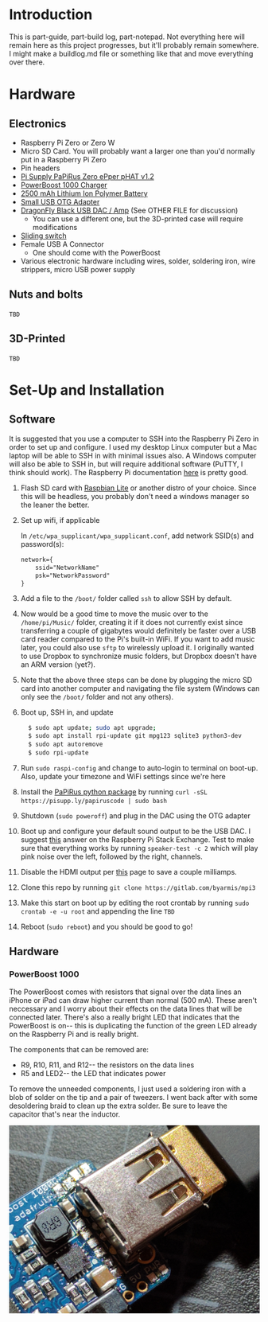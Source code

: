# Introduction

This is part-guide, part-build log, part-notepad.
Not everything here will remain here as this project progresses, but it'll probably remain somewhere.
I might make a buildlog.md file or something like that and move everything over there.

# Hardware
## Electronics

* Raspberry Pi Zero or Zero W
* Micro SD Card.
You will probably want a larger one than you'd normally put in a Raspberry Pi Zero
* Pin headers
* [Pi Supply PaPiRus Zero ePper pHAT v1.2](https://www.adafruit.com/product/3335)
* [PowerBoost 1000 Charger](https://www.adafruit.com/product/2465)
* [2500 mAh Lithium Ion Polymer Battery](https://www.adafruit.com/product/328) 
* [Small USB OTG Adapter](https://www.adafruit.com/product/2910)
* [DragonFly Black USB DAC / Amp](https://www.amazon.com/AudioQuest-DragonFly-Black-Headphone-Amplifier/dp/B01DP5JHHI/ref=sr_1_3/134-4811355-5992615?ie=UTF8&qid=1503088617&sr=8-3&keywords=dragonfly+black) (See OTHER FILE for discussion)
  * You can use a different one, but the 3D-printed case will require modifications
* [Sliding switch](https://www.adafruit.com/product/805)
* Female USB A Connector
  * One should come with the PowerBoost
* Various electronic hardware including wires, solder, soldering iron, wire strippers, micro USB power supply

## Nuts and bolts

`TBD`

## 3D-Printed

`TBD`

# Set-Up and Installation

## Software

It is suggested that you use a computer to SSH into the Raspberry Pi Zero in order to set up and configure.
I used my desktop Linux computer but a Mac laptop will be able to SSH in with minimal issues also.
A Windows computer will also be able to SSH in, but will require additional software (PuTTY, I think should work).
The Raspberry Pi documentation [here](https://www.raspberrypi.org/documentation/remote-access/ssh/) is pretty good.

1. Flash SD card with [Raspbian Lite](https://www.raspberrypi.org/downloads/raspbian/) or another distro of your choice.
Since this will be headless, you probably don't need a windows manager so the leaner the better.
2. Set up wifi, if applicable
    
    In `/etc/wpa_supplicant/wpa_supplicant.conf`, add network SSID(s) and password(s):
    
    ```
    network={
        ssid="NetworkName"
        psk="NetworkPassword"
    }
    ```
    
3. Add a file to the `/boot/` folder called `ssh` to allow SSH by default.
4. Now would be a good time to move the music over to the `/home/pi/Music/` folder, creating it if it does not currently exist since transferring a couple of gigabytes would definitely be faster over a USB card reader compared to the Pi's built-in WiFi.
If you want to add music later, you could also use `sftp` to wirelessly upload it.
I originally wanted to use Dropbox to synchronize music folders, but Dropbox doesn't have an ARM version (yet?).
5. Note that the above three steps can be done by plugging the micro SD card into another computer and navigating the file system (Windows can only see the `/boot/` folder and not any others).
6. Boot up, SSH in, and update
    ```bash
      $ sudo apt update; sudo apt upgrade;
      $ sudo apt install rpi-update git mpg123 sqlite3 python3-dev
      $ sudo apt autoremove
      $ sudo rpi-update
    ```
7. Run `sudo raspi-config` and change to auto-login to terminal on boot-up.
Also, update your timezone and WiFi settings since we're here
8. Install the [PaPiRus python package](https://github.com/PiSupply/PaPiRus) by running `curl -sSL https://pisupp.ly/papiruscode | sudo bash`
9. Shutdown (`sudo poweroff`) and plug in the DAC using the OTG adapter
10. Boot up and configure your default sound output to be the USB DAC.
I suggest [this](https://raspberrypi.stackexchange.com/a/44825) answer on the Raspberry Pi Stack Exchange.
Test to make sure that everything works by running `speaker-test -c 2` which will play pink noise over the left, followed by the right, channels.
11. Disable the HDMI output per [this](https://www.jeffgeerling.com/blogs/jeff-geerling/raspberry-pi-zero-conserve-energy) page to save a couple milliamps.
12. Clone this repo by running `git clone https://gitlab.com/byarmis/mpi3`
13. Make this start on boot up by editing the root crontab by running `sudo crontab -e -u root` and appending the line `TBD`
14. Reboot (`sudo reboot`) and you should be good to go!

## Hardware

### PowerBoost 1000

The PowerBoost comes with resistors that signal over the data lines an iPhone or iPad can draw higher current than normal (500 mA).  These aren't neccessary and I worry about their effects on the data lines that will be connected later.  There's also a really bright LED that indicates that the PowerBoost is on-- this is duplicating the function of the green LED already on the Raspberry Pi and is really bright.

The components that can be removed are:

* R9, R10, R11, and R12-- the resistors on the data lines
* R5 and LED2-- the LED that indicates power

To remove the unneeded components, I just used a soldering iron with a blob of solder on the tip and a pair of tweezers.  I went back after with some desoldering braid to clean up the extra solder.  Be sure to leave the capacitor that's near the inductor.

![PowerBoost without components](/imgs/powerboost_no_components.jpg)

